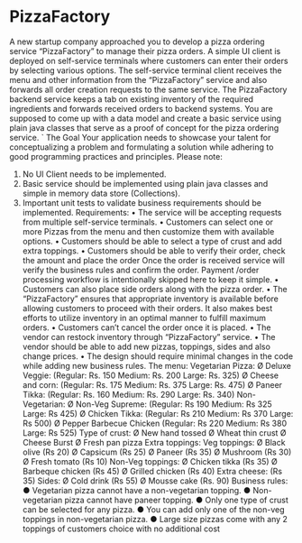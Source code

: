 # PizzaFactory

A new startup company approached you to develop a pizza ordering service “PizzaFactory”
to manage their pizza orders. A simple UI client is deployed on self-service terminals where
customers can enter their orders by selecting various options. The self-service terminal client
receives the menu and other information from the “PizzaFactory” service and also forwards all
order creation requests to the same service.
The PizzaFactory backend service keeps a tab on existing inventory of the required ingredients
and forwards received orders to backend systems. You are supposed to come up with a data
model and create a basic service using plain java classes that serve as a proof of concept for the
pizza ordering service.
`
The Goal
Your application needs to showcase your talent for conceptualizing a problem and formulating 
a solution while adhering to good programming practices and principles.
Please note:
1. No UI Client needs to be implemented.
2. Basic service should be implemented using plain java classes and simple in memory 
data
store (Collections).
3. Important unit tests to validate business requirements should be implemented.
Requirements:
• The service will be accepting requests from multiple self-service terminals.
• Customers can select one or more Pizzas from the menu and then customize them 
with
available options.
• Customers should be able to select a type of crust and add extra toppings.
• Customers should be able to verify their order, check the amount and place the order 
Once
the order is received service will verify the business rules and confirm the order. 
Payment
/order processing workflow is intentionally skipped here to keep it simple.
• Customers can also place side orders along with the pizza order.
• The “PizzaFactory” ensures that appropriate inventory is available before allowing
customers to proceed with their orders. It also makes best efforts to utilize inventory in 
an
optimal manner to fulfill maximum orders.
• Customers can’t cancel the order once it is placed.
• The vendor can restock inventory through “PizzaFactory” service.
• The vendor should be able to add new pizzas, toppings, sides and also change prices.
• The design should require minimal changes in the code while adding new business 
rules.
The menu:
Vegetarian Pizza:
Ø Deluxe Veggie: (Regular: Rs. 150 Medium: Rs. 200 Large: Rs. 325)
Ø Cheese and corn: (Regular: Rs. 175 Medium: Rs. 375 Large: Rs. 475)
Ø Paneer Tikka: (Regular: Rs. 160 Medium: Rs. 290 Large: Rs. 340)
Non-Vegetarian:
Ø Non-Veg Supreme: (Regular: Rs 190 Medium: Rs 325 Large: Rs 425)
Ø Chicken Tikka: (Regular: Rs 210 Medium: Rs 370 Large: Rs 500)
Ø Pepper Barbecue Chicken (Regular: Rs 220 Medium: Rs 380 Large: Rs 525)
Type of crust:
Ø New hand tossed
Ø Wheat thin crust
Ø Cheese Burst
Ø Fresh pan pizza
Extra toppings:
Veg toppings:
Ø Black olive (Rs 20)
Ø Capsicum (Rs 25)
Ø Paneer (Rs 35)
Ø Mushroom (Rs 30)
Ø Fresh tomato (Rs 10)
Non-Veg toppings:
Ø Chicken tikka (Rs 35)
Ø Barbeque chicken (Rs 45)
Ø Grilled chicken (Rs 40)
Extra cheese: (Rs 35)
Sides:
Ø Cold drink (Rs 55)
Ø Mousse cake (Rs. 90)
Business rules:
● Vegetarian pizza cannot have a non-vegetarian topping.
● Non-vegetarian pizza cannot have paneer topping.
● Only one type of crust can be selected for any pizza.
● You can add only one of the non-veg toppings in non-vegetarian pizza.
● Large size pizzas come with any 2 toppings of customers choice with no additional 
cost
